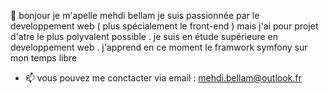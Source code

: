   👋 bonjour je m'apelle mehdi bellam
  je suis passionnée par le developpement web ( plus  spécialement le front-end ) mais j'ai pour projet d'atre le plus polyvalent possible .
  je suis en étude supérieure en developpement web . j'apprend en ce moment le framwork symfony sur mon temps libre 

- 📫  vous pouvez me conctacter via email : mehdi.bellam@outlook.fr


